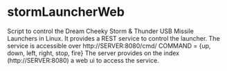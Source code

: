 stormLauncherWeb
=============

Script to control the Dream Cheeky Storm &amp; Thunder USB Missile Launchers in Linux.
It provides a REST service to control the launcher.
The service is accessible over http://SERVER:8080/cmd/<COMMAND>
COMMAND = {up, down, left, right, stop, fire}
The server provides on the index (http://SERVER:8080) a web ui to access the service. 
